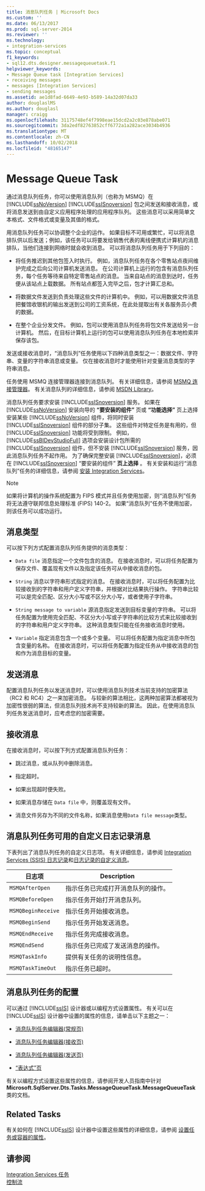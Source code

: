```yaml
---
title: 消息队列任务 | Microsoft Docs
ms.custom: ''
ms.date: 06/13/2017
ms.prod: sql-server-2014
ms.reviewer: ''
ms.technology:
- integration-services
ms.topic: conceptual
f1_keywords:
- sql12.dts.designer.messagequeuetask.f1
helpviewer_keywords:
- Message Queue task [Integration Services]
- receiving messages
- messages [Integration Services]
- sending messages
ms.assetid: ae1d8fad-6649-4e93-b589-14a32d07da33
author: douglaslMS
ms.author: douglasl
manager: craigg
ms.openlocfilehash: 31175748ef4f7998eae15dcd2a2c03e878abe071
ms.sourcegitcommit: 3da2edf82763852cff6772a1a282ace3034b4936
ms.translationtype: MT
ms.contentlocale: zh-CN
ms.lasthandoff: 10/02/2018
ms.locfileid: "48165147"
---
```

# <a name="message-queue-task"></a>Message Queue Task
  通过消息队列任务，你可以使用消息队列（也称为 MSMQ）在 [!INCLUDE[ssNoVersion](../../includes/ssnoversion-md.md)] [!INCLUDE[ssISnoversion](../../includes/ssisnoversion-md.md)] 包之间发送和接收消息，或将消息发送到由自定义应用程序处理的应用程序队列。 这些消息可以采用简单文本格式、文件格式或变量及其值的格式。  
  
 用消息队列任务可以协调整个企业的运作。 如果目标不可用或繁忙，可以将消息排队供以后发送；例如，该任务可以将要发给销售代表的离线便携式计算机的消息排队，当他们连接到网络时就会收到消息。 可以将消息队列任务用于下列目的：  
  
-   将任务推迟到其他包签入时执行。 例如，消息队列任务在各个零售站点夜间维护完成之后向公司计算机发送消息。 在公司计算机上运行的包含有消息队列任务，每个任务等待来自特定零售站点的消息。 当来自站点的消息到达时，任务便从该站点上载数据。 所有站点都签入完毕之后，包才计算汇总和。  
  
-   将数据文件发送到负责处理这些文件的计算机中。 例如，可以用数据文件消息把餐馆收银机的输出发送到公司的工资系统，在此处提取出有关各服务员小费的数据。  
  
-   在整个企业分发文件。 例如，包可以使用消息队列任务将包文件发送给另一台计算机。 然后，在目标计算机上运行的包可以使用消息队列任务在本地检索并保存该包。  
  
 发送或接收消息时，“消息队列”任务使用以下四种消息类型之一：数据文件、字符串、变量的字符串消息或变量。 仅在接收消息时才能使用针对变量消息类型的字符串消息。  
  
 任务使用 MSMQ 连接管理器连接到消息队列。 有关详细信息，请参阅 [MSMQ 连接管理器](../connection-manager/msmq-connection-manager.md)。 有关消息队列的详细信息，请参阅 [MSDN Library](http://go.microsoft.com/fwlink/?LinkId=7022)。  
  
 消息队列任务要求安装 [!INCLUDE[ssISnoversion](../../includes/ssisnoversion-md.md)] 服务。 如果在 [!INCLUDE[ssNoVersion](../../includes/ssnoversion-md.md)] 安装向导的 **“要安装的组件”** 页或 **“功能选择”** 页上选择安装某些 [!INCLUDE[ssNoVersion](../../includes/ssnoversion-md.md)] 组件，将同时安装 [!INCLUDE[ssISnoversion](../../includes/ssisnoversion-md.md)] 组件的部分子集。 这些组件对特定任务是有用的，但 [!INCLUDE[ssISnoversion](../../includes/ssisnoversion-md.md)] 功能将受到限制。 例如， [!INCLUDE[ssBIDevStudioFull](../../includes/ssbidevstudiofull-md.md)] 选项会安装设计包所需的 [!INCLUDE[ssISnoversion](../../includes/ssisnoversion-md.md)] 组件，但不安装 [!INCLUDE[ssISnoversion](../../includes/ssisnoversion-md.md)] 服务，因此消息队列任务不起作用。 为了确保完整安装 [!INCLUDE[ssISnoversion](../../includes/ssisnoversion-md.md)]，必须在 [!INCLUDE[ssISnoversion](../../includes/ssisnoversion-md.md)] “要安装的组件” **页上选择** 。 有关安装和运行“消息队列”任务的详细信息，请参阅 [安装 Integration Services](../install-windows/install-integration-services.md)。  
  
> [!NOTE]  
>  如果将计算机的操作系统配置为 FIPS 模式并且任务使用加密，则“消息队列”任务将无法遵守联邦信息处理标准 (FIPS) 140-2。 如果“消息队列”任务不使用加密，则该任务可以成功运行。  
  
## <a name="message-types"></a>消息类型  
 可以按下列方式配置消息队列任务提供的消息类型：  
  
-   `Data file` 消息指定一个文件包含的消息。 在接收消息时，可以将任务配置为保存文件、覆盖现有文件以及指定该任务可从中接收消息的包。  
  
-   `String` 消息以字符串形式指定的消息。 在接收消息时，可以将任务配置为比较接收到的字符串和用户定义字符串，并根据对比结果执行操作。 字符串比较可以是完全匹配、区分大小写或不区分大小写，或者使用子字符串。  
  
-   `String message to variable` 源消息指定发送到目标变量的字符串。 可以将任务配置为使用完全匹配、不区分大小写或子字符串的比较方式来比较接收到的字符串和用户定义字符串。 这种消息类型只能在任务接收消息时使用。  
  
-   `Variable` 指定消息包含一个或多个变量。 可以将任务配置为指定消息中所包含变量的名称。 在接收消息时，可以将任务配置为指定任务从中接收消息的包和作为消息目标的变量。  
  
## <a name="sending-messages"></a>发送消息  
 配置消息队列任务以发送消息时，可以使用消息队列技术当前支持的加密算法（RC2 和 RC4）之一来加密消息。 与较新的算法相比，这两种加密算法都被视为加密性很弱的算法，但消息队列技术尚不支持较新的算法。 因此，在使用消息队列任务发送消息时，应考虑您的加密需要。  
  
## <a name="receiving-messages"></a>接收消息  
 在接收消息时，可以按下列方式配置消息队列任务：  
  
-   跳过消息，或从队列中删除消息。  
  
-   指定超时。  
  
-   如果出现超时便失败。  
  
-   如果消息存储在 `Data file` 中，则覆盖现有文件。  
  
-   消息文件另存为不同的文件名称，如果消息使用`Data file message`类型。  
  
## <a name="custom-logging-messages-available-on-the-message-queue-task"></a>消息队列任务可用的自定义日志记录消息  
 下表列出了消息队列任务的自定义日志项。 有关详细信息，请参阅 [Integration Services (SSIS) 日志记录](../performance/integration-services-ssis-logging.md)和[日志记录的自定义消息](../custom-messages-for-logging.md)。  
  
|日志项|Description|  
|---------------|-----------------|  
|`MSMQAfterOpen`|指示任务已完成打开消息队列的操作。|  
|`MSMQBeforeOpen`|指示任务开始打开消息队列。|  
|`MSMQBeginReceive`|指示任务开始接收消息。|  
|`MSMQBeginSend`|指示任务开始发送消息。|  
|`MSMQEndReceive`|指示任务完成接收消息。|  
|`MSMQEndSend`|指示任务已完成了发送消息的操作。|  
|`MSMQTaskInfo`|提供有关任务的说明性信息。|  
|`MSMQTaskTimeOut`|指示任务已超时。|  
  
## <a name="configuration-of-the-message-queue-task"></a>消息队列任务的配置  
 可以通过 [!INCLUDE[ssIS](../../includes/ssis-md.md)] 设计器或以编程方式设置属性。 有关可以在 [!INCLUDE[ssIS](../../includes/ssis-md.md)] 设计器中设置的属性的信息，请单击以下主题之一：  
  
-   [消息队列任务编辑器&#40;常规页&#41;](../general-page-of-integration-services-designers-options.md)  
  
-   [消息队列任务编辑器&#40;接收页&#41;](../message-queue-task-editor-receive-page.md)  
  
-   [消息队列任务编辑器&#40;发送页&#41;](../message-queue-task-editor-send-page.md)  
  
-   [“表达式”页](../expressions/expressions-page.md)  
  
 有关以编程方式设置这些属性的信息，请参阅开发人员指南中针对 **Microsoft.SqlServer.Dts.Tasks.MessageQueueTask.MessageQueueTask** 类的文档。  
  
## <a name="related-tasks"></a>Related Tasks  
 有关如何在 [!INCLUDE[ssIS](../../includes/ssis-md.md)] 设计器中设置这些属性的详细信息，请参阅 [设置任务或容器的属性](../set-the-properties-of-a-task-or-container.md)。  
  
## <a name="see-also"></a>请参阅  
 [Integration Services 任务](integration-services-tasks.md)   
 [控制流](control-flow.md)  
  
  
